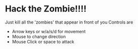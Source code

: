 # Hack the Zombie!!!!

Just kill all the 'zombies' that appear in front of you
Controls are 
* Arrow keys or w/a/s/d for movement 
* Mouse to change direction
* Mouse Click or space to attack
